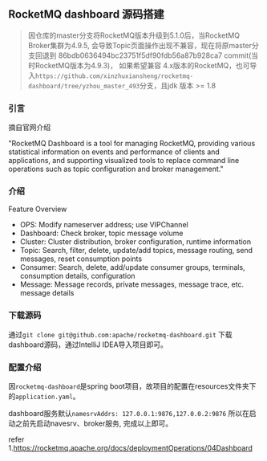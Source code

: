 ## RocketMQ dashboard 源码搭建

>因仓库的master分支将RocketMQ版本升级到5.1.0后，当RocketMQ Broker集群为4.9.5, 会导致Topic页面操作出现不兼容，现在将原master分支回退到 86bdb0636494bc23751f5df90fdb56a87b928ca7 commit(当时RocketMQ版本为4.9.3)， 如果希望兼容 4.x版本的RocketMQ，也可导入`https://github.com/xinzhuxiansheng/rocketmq-dashboard/tree/yzhou_master_493`分支，且jdk 版本 >= 1.8

### 引言 
摘自官网介绍​

"RocketMQ Dashboard is a tool for managing RocketMQ, providing various statistical information on events and performance of clients and applications, and supporting visualized tools to replace command line operations such as topic configuration and broker management."

### 介绍    
Feature Overview    
* OPS: Modify nameserver address; use VIPChannel 
* Dashboard: Check broker, topic message volume   
* Cluster: Cluster distribution, broker configuration, runtime information   
* Topic: Search, filter, delete, update/add topics, message routing, send messages, reset consumption points            
* Consumer: Search, delete, add/update consumer groups, terminals, consumption details, configuration       
* Message: Message records, private messages, message trace, etc. message details           

### 下载源码
通过`git clone git@github.com:apache/rocketmq-dashboard.git` 下载dashboard源码，通过IntelliJ IDEA导入项目即可。         

### 配置介绍
因`rocketmq-dashboard`是spring boot项目，故项目的配置在resources文件夹下的`application.yaml`。     

dashboard服务默认`namesrvAddrs: 127.0.0.1:9876,127.0.0.2:9876` 所以在启动之前先启动navesrv、broker服务, 完成以上即可。 

refer  
1.https://rocketmq.apache.org/docs/deploymentOperations/04Dashboard 